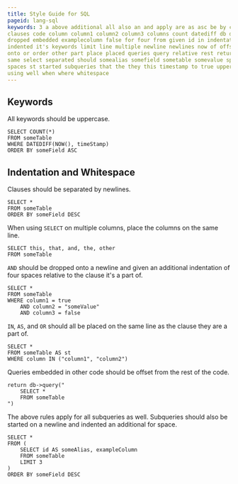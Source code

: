 ```yaml
---
title: Style Guide for SQL
pageid: lang-sql
keywords: 3 a above additional all also an and apply are as asc be by clause
clauses code column column1 column2 column3 columns count datediff db desc
dropped embedded examplecolumn false for four from given id in indentation
indented it's keywords limit line multiple newline newlines now of offset on
onto or order other part place placed queries query relative rest return rules
same select separated should somealias somefield sometable somevalue space
spaces st started subqueries that the they this timestamp to true uppercase
using well when where whitespace
---
```



Keywords
--------

All keywords should be uppercase.

    SELECT COUNT(*)
    FROM someTable
    WHERE DATEDIFF(NOW(), timeStamp)
    ORDER BY someField ASC


Indentation and Whitespace
--------------------------

Clauses should be separated by newlines.

    SELECT *
    FROM someTable
    ORDER BY someField DESC

When using `SELECT` on multiple columns, place the columns on the same line.

    SELECT this, that, and, the, other
    FROM someTable

`AND` should be dropped onto a newline and given an additional indentation of four spaces relative to the clause it's a part of.

    SELECT *
    FROM someTable
    WHERE column1 = true
        AND column2 = "someValue"
        AND column3 = false

`IN`, `AS`, and `OR` should all be placed on the same line as the clause they are a part of.

    SELECT *
    FROM someTable AS st
    WHERE column IN ("column1", "column2")

Queries embedded in other code should be offset from the rest of the code.

    return db->query("
        SELECT *
        FROM someTable
    ")

The above rules apply for all subqueries as well. Subqueries should also be started on a newline and indented an additional for space.

    SELECT *
    FROM (
        SELECT id AS someAlias, exampleColumn
        FROM someTable
        LIMIT 3
    )
    ORDER BY someField DESC

